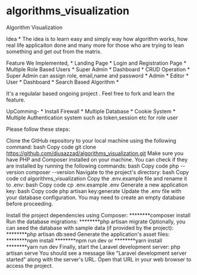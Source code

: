 # algorithms_visualization
 Algorithm Visualization

Idea 
    * The idea is to learn easy and simply way how algorithm works, how real life applicaiton done and many more for those who are trying to lean something and get out from the matrix.

    
Feature We Implemented, 
    * Landing Page
    * Login and Registration Page
    * Multiple Role Based  Users
    * Super Admin
         * Dashboard
         * CRUD Operation
         * Super Admin can assign role, email,name and password
     * Admin
     * Editor
     * User
         * Dashboard
         * Search Based Algorithm
         * 

It's a regulalar based ongoing project . Feel free to fork and learn the feature.

UpComming-
    * Install Firewall
    * Multiple Database
    * Cookie System
    * Multiple Authentication system such as token,session etc for role user

 Please follow these steps:

Clone the GitHub repository to your local machine using the following command:
bash
Copy code
git clone https://github.com/diusazzad/algorithms_visualization.git
Make sure you have PHP and Composer installed on your machine. You can check if they are installed by running the following commands:
bash
Copy code
php --version
composer --version
Navigate to the project's directory:
bash
Copy code
cd algorithms_visualization
Copy the .env.example file and rename it to .env:
bash
Copy code
cp .env.example .env
Generate a new application key:
bash
Copy code
php artisan key:generate
Update the .env file with your database configuration. You may need to create an empty database before proceeding.

Install the project dependencies using Composer:
********composer install
Run the database migrations:
********php artisan migrate
Optionally, you can seed the database with sample data (if provided by the project):
********php artisan db:seed
Generate the application's asset files:
********npm install
********npm run dev
or
********yarn install
********yarn run dev
Finally, start the Laravel development server:
php artisan serve
You should see a message like "Laravel development server started" along with the server's URL. Open that URL in your web browser to access the project.

